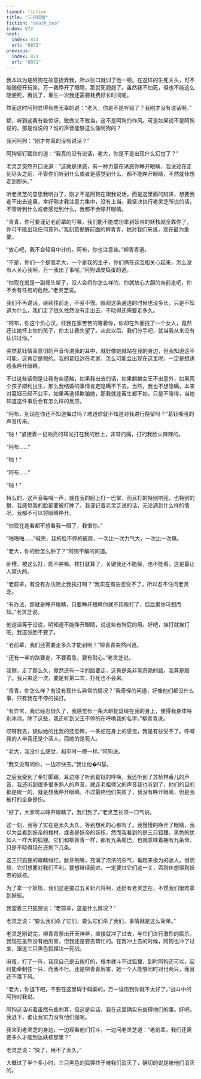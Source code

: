 ```yaml
---
layout: fiction
title: "三只狐狸"
fiction: "death_bus"
index: 872
next:
  index: 873
  url: "0873"
previous:
  index: 871
  url: "0871"
---
```

我本以为是阿狗在故意捉弄我，所以张口就训了他一顿。在这样的生死关头，可不能随便开玩笑，万一我睁开了眼睛，那就死翘翘了。虽然我不怕死，但也不能这么随便死，再说了，重生一次我还需要耗费好长时间呢。

然而这时阿狗显得有些无辜的说：“老大，你是不是听错了？我刚才没有说话啊。”

额，听到这我有些惊讶，敢做又不敢当，这不是阿狗的作风。可是如果说不是阿狗说的，那是谁说的？谁的声音能够这么像阿狗的？

我问阿狗：“刚才你真的没有说话？”

阿狗斩钉截铁的道：“我真的没有说话，老大，你是不是出现什么幻觉了？”

老灵芝突然开口说道：“这就是诱惑，有一种力量在诱惑你睁开眼睛，我说过在走到尽头之前，不管你们听到什么或者是感觉到什么，都不能睁开眼睛，不然就休想走到那头。”

听老灵芝的意思我明白了，刚才不是阿狗在跟我说话，而是这里面的陷阱，想要我走不出去这里，幸好刚才我注意力集中，没有上当。我坚决执行老灵芝所说的话，不管听到什么或者感觉到什么，我都不会睁开眼睛。

“青青，你可要谨记老前辈的叮嘱，我们能不能成功拿到妖帝的妖核就全靠你了，你可不能出现任何意外。”我刻意提醒前面的柳青青，她对我们来说，现在最为重要。

“放心吧，我不会轻易中计的。阿布，你也注意些。”柳青青道。

“不是，你们一个是我老大，一个是我的主子，你们俩在这互相关心起来，怎么没有人关心我啊，万一我出了事呢。”阿狗调皮捣蛋的道。

“你现在就是一副骨头架子，没人会将你怎么样的，你就放心大胆的向前走吧，你不会有任何的危险。”老灵芝说。

我们不再说话，继续往前走，不紧不慢。眼观这条通道的时候也没多长，只是不知道为什么，我们走了很久依然没有走出去，不晓得还需要走多久。

“阿布，你这个负心汉，枉我在家苦苦的等着你，你却在外面找了一个女人，竟然还让她怀上你的孩子，你太让我失望了。从此以后，我们分手吧，就当我从来没有认识过你。”

突然葛钰情真意切的声音传进我的耳中，就好像她就站在我的身边，但我知道这不可能，这肯定是假的。我的葛钰远在老家，怎么可能会出现在这里呢，一定是想诱惑我睁开眼睛。

不过这些话倒是让我有些感触，如果我出去的话，如果麒麟女王不出意外，如果两个孩子顺利出生，那么我结婚的事情肯定隐瞒不下去。当然，我也不想隐瞒，本来对葛钰已经不公平，如果再选择欺骗她，那我就连畜生都不如。只是不晓得，当她知道这件事后会有怎么样的反应。

“阿布，到现在你还不知道悔过吗？难道你就不知道对我进行挽留吗？”葛钰嘶吼的声音传来。

“啪！”紧接着一记响亮的耳光打在我的脸上，非常的痛，打的我脸火辣辣的。

“阿布……”

“啪！”

“阿布……”

“啪！”

特么的，这声音每喊一声，就在我的脸上打一巴掌，而且打的特别响亮，也特别的狠，我感觉我的脸都要被打肿了。我谨记着老灵芝说的话，无论遇到什么样的情况，我都不可以将眼睛睁开。

“你现在连看都不想看我一眼了，我恨你。”

“啪啪啪……”喊完，我的脸不停的被扇，一次比一次力气大，一次比一次痛。

“老大，你的脸怎么肿了？”阿狗不解的问道。

卧槽，被这么打，能不肿嘛。挨打就算了，关键我还不能躲，也不能看，这是最让人窝火的。

“老前辈，有没有办法阻止我挨打啊？”我实在有些忍受不了，所以忍不住问老灵芝。

“有办法，那就是睁开眼睛，只要睁开眼睛你就不用挨打了，但后果你可想而知。”老灵芝说。

他这话等于没说，明知道不能睁开眼睛，说这些有狗屁的用。好吧，挨打就挨打吧，我这张脸不要了。

“老前辈，我们还需要走多久才能到啊？”柳青青突然问道。

“还有一半的路要走，不要着急，要有耐心。”老灵芝说。

我擦，走了那么久，竟然还有一半的路要走，这真是条非常奇葩的路，我算是服了。我只来这一次，要是有第二次，打死也不会来。

“青青，你怎么样？有没有现什么异常的情况？”我奇怪的问道，好像他们都没什么事，只有我在不停的挨打。

“有异常，我已经忍很久了，我感觉有一条大蟒蛇盘绕在我的身上，使得我身体特别冰凉。除了这些，我还听到父王不停的在呼唤我的名字。”柳青青说。

哎呀我去，貌似她的比我的还恐怖，一条蛇在身上的感觉，我是有些受不了。呼喊我的人毕竟还是个活人，而她的是死人。

“老大，我没什么感觉，和平时一模一样。”阿狗说。

“我又没有问你，一边凉快去。”我让他�N瑟。

之后我受到了拳打脚踢，耳边除了听到葛钰的呼唤，我还听到了苏桢林香儿的声音，我还听到很多很多熟人的声音，就连老祖师父的声音我也听到了，他们的目的都是统一的，就是想我睁开眼睛。不过最终他们失败了，我没有睁开眼睛，但是我被打的全身是伤。

“好了，大家可以睁开眼睛了，我们到了。”老灵芝长须一口气说。

这一刻，我等了实在是太久太久，等到想死的心都有了。我慢慢的睁开了眼睛，我以为会看到妖帝的棺材，或者是妖帝的妖核，然而我看到的是三只狐狸，黑色的犹如人一样大的狐狸。它们和柳青青一样，都有九条尾巴，也就意味着拥有九条命，只是不晓得现在还剩下几条。

这三只狐狸的眼睛绯红，龇牙咧嘴，充满了浓浓的杀气，看起来极为的骇人。很明显，它们想要对我们不利，要想继续前进，一定要过它们这一关，否则休想得到妖帝的妖核。

为了拿一个妖核，我们这是要过五关斩六将啊，还好有老灵芝在，不然我们很难拿到妖核。

我望着三只狐狸说：“老前辈，这是什么情况？”

老灵芝说：“要么我们杀了它们，要么它们杀了我们，事情就是这么简单。”

老灵芝刚说完，柳青青祭出开天神斧，直接就冲了过去，与它们进行激烈的厮杀。我现在虽然没有她厉害，但我还是要去帮忙的。在我冲上去的时候，阿狗也冲了过来，跟这三只黑色狐狸决一死战。

麻蛋，打了一阵，我现自己是去挨打的，根本就斗不过狐狸，到时阿狗还可以，起码能牵制住一只，而我不行。还是柳青青厉害，她一个人能够同时对付两只，而且还不落下风。

“老大，你退下吧，不要在这里碍手碍脚的，万一误伤到你就不太好了。”战斗中的阿狗对我说。

阿狗这话听着虽然有些刺耳，但这是实话，我在这里确实有些碍他们的事。好吧，我退下，谁让我实力没有他们强呢。

我来到老灵芝的身边，一边观看他们打斗，一边问老灵芝道：“老前辈，我们还需要多久才能到达妖核那里？”

老灵芝说：“快了，用不了太久。”

大概过了半个多小时，三只黑色的狐狸终于被我们消灭了，确切的说是被他们消灭的。